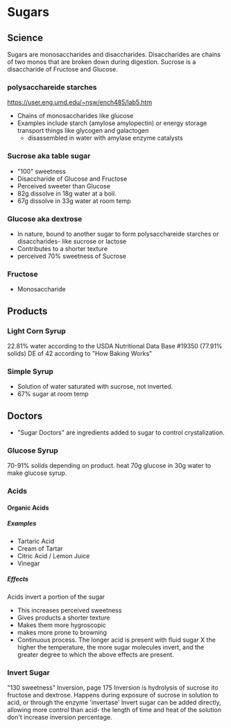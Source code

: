 # Sugars

## Science
Sugars are monosaccharides and disaccharides.
Disaccharides are chains of two monos that are broken down during digestion. Sucrose is a disaccharide of Fructose and Glucose.

### polysacchareide starches
<https://user.eng.umd.edu/~nsw/ench485/lab5.htm>
- Chains of monosaccharides like glucose
- Examples include starch (amylose amylopectin) or energy storage transport things like glycogen and galactogen
  - disassembled in water with amylase enzyme catalysts

### Sucrose aka table sugar
- "100" sweetness
- Disaccharide of Glucose and Fructose
- Perceived sweeter than Glucose
- 82g dissolve in 18g water at a boil.
- 67g dissolve in 33g water at room temp

### Glucose aka dextrose
- In nature, bound to another sugar to form polysacchareide starches or disaccharides- like sucrose or lactose
- Contributes to a shorter texture
- perceived 70% sweetness of Sucrose

### Fructose
- Monosaccharide

## Products
### Light Corn Syrup
22.81% water according to the USDA Nutritional Data Base #19350 (77.91% solids)
DE of 42 according to "How Baking Works"

### Simple Syrup
- Solution of water saturated with sucrose, not inverted.
- 67% sugar at room temp

## Doctors
- "Sugar Doctors" are ingredients added to sugar to control crystalization.
### Glucose Syrup
70-91% solids depending on product.
heat 70g glucose in 30g water to make glucose syrup.
### Acids
#### Organic Acids
##### Examples
- Tartaric Acid
- Cream of Tartar
- Citric Acid / Lemon Juice
- Vinegar

##### Effects
Acids invert a portion of the sugar
- This increases perceived sweetness
- Gives products a shorter texture
- Makes them more hygroscopic
- makes more prone to browning
- Continuous process. The longer acid is present with fluid sugar X the higher the temperature, the more sugar molecules invert, and the greater degree to which the above effects are present.

### Invert Sugar
"130 sweetness"
Inversion, page 175
Inversion is hydrolysis of sucrose ito fructose and dextrose.
Happens during exposure of sucrose in solution to acid, or through the enzyme 'invertase'
Invert sugar can be added directly, allowing more control than acid- the length of time and heat of the solution don't increase inversion percentage.

